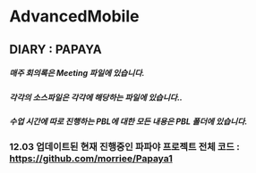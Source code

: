 # AdvancedMobile

## DIARY : PAPAYA 

<h5> 매주 회의록은 Meeting 파일에 있습니다.</h5>
<h5> 각각의 소스파일은 각각에 해당하는 파일에 있습니다..</h5>
<h5> 수업 시간에 따로 진행하는 PBL에 대한 모든 내용은 PBL 폴더에 있습니다.</h5>

### 12.03 업데이트된 현재 진행중인 파파야 프로젝트 전체 코드 : https://github.com/morriee/Papaya1

